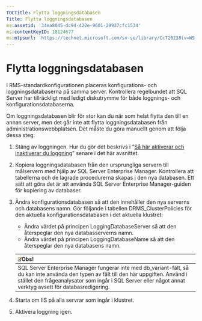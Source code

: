 ```yaml
---
TOCTitle: Flytta loggningsdatabasen
Title: Flytta loggningsdatabasen
ms:assetid: '34ea8045-dc94-422e-9601-29927cfc1534'
ms:contentKeyID: 18124677
ms:mtpsurl: 'https://technet.microsoft.com/sv-se/library/Cc720238(v=WS.10)'
---
```


Flytta loggningsdatabasen
=========================

I RMS-standardkonfigurationen placeras konfigurations- och loggningsdatabaserna på samma server. Kontrollera regelbundet att SQL Server har tillräckligt med ledigt diskutrymme för både loggnings- och konfigurationsdatabaserna.

Om loggningsdatabasen blir för stor kan du när som helst flytta den till en annan server, men det går inte att flytta loggningsdatabasen från administrationswebbplatsen. Det måste du göra manuellt genom att följa dessa steg:

1.  Stäng av loggningen. Hur du gör det beskrivs i ”[Så här aktiverar och inaktiverar du loggning](https://technet.microsoft.com/8e672f95-566f-4070-9a2a-2f70f087148f)” senare i det här avsnittet.
2.  Kopiera loggningsdatabasen från den ursprungliga servern till målservern med hjälp av SQL Server Enterprise Manager. Kontrollera att tabellerna och de lagrade procedurerna skapas i den nya databasen. Ett sätt att göra det är att använda SQL Server Enterprise Manager-guiden för kopiering av databaser.
3.  Ändra konfigurationsdatabasen så att den innehåller den nya serverns och databasens namn. Gör följande i tabellen DRMS\_ClusterPolicies för den aktuella konfigurationsdatabasen i det aktuella klustret:
    -   Ändra värdet på principen LoggingDatabaseServer så att den återspeglar den nya databasserverns namn.
    -   Ändra värdet på principen LoggingDatabaseName så att den återspeglar den nya databasens namn.

    | ![](images/Cc720238.note(WS.10).gif)Obs!                                                                                                                                                                                  |
    |--------------------------------------------------------------------------------------------------------------------------------------------------------------------------------------------------------------------------------------------------------|
    | SQL Server Enterprise Manager fungerar inte med db\_variant-fält, så du kan inte använda den typen av fält till den här uppgiften. Använd i stället den frågeanalysator som ingår i SQL Server eller något annat verktyg avsett för databasredigering. |

4.  Starta om IIS på alla servrar som ingår i klustret.
5.  Aktivera loggning igen.
